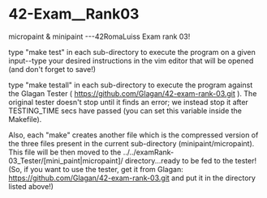 # 42-Exam__Rank03
micropaint &amp; minipaint ---42RomaLuiss Exam rank 03!

type "make test" in each sub-directory to execute the program on a given input--type your desired instructions in the vim editor that will be opened (and don't forget to save!)

type "make testall" in each sub-directory to execute the program against the Glagan Tester ( https://github.com/Glagan/42-exam-rank-03.git ). The original tester doesn't stop until it finds an error; we instead stop it after TESTING_TIME secs have passed (you can set this variable inside the Makefile).

Also, each "make" creates another file which is the compressed version of the three files present in the current sub-directory (minipaint/micropaint). This file will be then moved to the  ../../examRank-03_Tester/[mini_paint|micropaint]/ directory...ready to be fed to the tester!
(So, if you want to use the tester, get it from Glagan: https://github.com/Glagan/42-exam-rank-03.git and put it in the directory listed above!)
